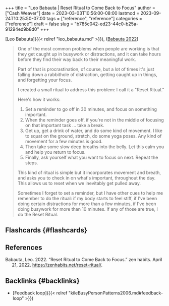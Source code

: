 +++
title = "Leo Babauta | Reset Ritual to Come Back to Focus"
author = ["Cash Weaver"]
date = 2023-03-03T10:56:00-08:00
lastmod = 2023-09-24T10:25:50-07:00
tags = ["reference", "reference"]
categories = ["reference"]
draft = false
slug = "b785c042-ed23-44c0-b25a-91294ed9b8d0"
+++

[Leo Babauta]({{< relref "leo_babauta.md" >}}), (<a href="#citeproc_bib_item_1">Babauta 2022</a>)

> One of the most common problems when people are working is that they get caught up in busywork or distractions, and it can take hours before they find their way back to their meaningful work.
>
> Part of that is procrastination, of course, but a lot of times it's just falling down a rabbithole of distraction, getting caught up in things, and forgetting your focus.
>
> I created a small ritual to address this problem: I call it a "Reset Ritual."
>
> Here's how it works:
>
> 1.  Set a reminder to go off in 30 minutes, and focus on something important.
> 2.  When the reminder goes off, if you're not in the middle of focusing on that important task ... take a break.
> 3.  Get up, get a drink of water, and do some kind of movement. I like to squat on the ground, stretch, do some yoga poses. Any kind of movement for a few minutes is good.
> 4.  Then take some slow deep breaths into the belly. Let this calm you and help you return to focus.
> 5.  Finally, ask yourself what you want to focus on next. Repeat the steps.
>
> This kind of ritual is simple but it incorporates movement and breath, and asks you to check in on what's important, throughout the day. This allows us to reset when we inevitably get pulled away.
>
> Sometimes I forget to set a reminder, but I have other cues to help me remember to do the ritual: if my body starts to feel stiff, if I've been doing certain distractions for more than a few minutes, if I've been doing busywork for more than 10 minutes. If any of those are true, I do the Reset Ritual.


## Flashcards {#flashcards}

## References

<style>.csl-entry{text-indent: -1.5em; margin-left: 1.5em;}</style><div class="csl-bib-body">
  <div class="csl-entry"><a id="citeproc_bib_item_1"></a>Babauta, Leo. 2022. “Reset Ritual to Come Back to Focus.” zen habits. April 21, 2022. <a href="https://zenhabits.net/reset-ritual/">https://zenhabits.net/reset-ritual/</a>.</div>
</div>


## Backlinks {#backlinks}

-   [Feedback loop]({{< relref "kileBusyPersonPatterns2006.md#feedback-loop" >}})
